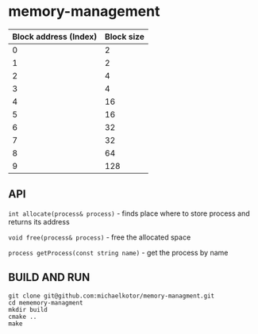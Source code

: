 # memory-management


|     Block address (Index)    |     Block size    |
|------------------------------|-------------------|
|     0                        |     2             |
|     1                        |     2             |
|     2                        |     4             |
|     3                        |     4             |
|     4                        |     16            |
|     5                        |     16            |
|     6                        |     32            |
|     7                        |     32            |
|     8                        |     64            |
|     9                        |     128           |

## API

`int allocate(process& process)` - 
finds place where to store process and returns its address

`void free(process& process)` - free the allocated space

`process getProcess(const string name)` - get the process by name

## BUILD AND RUN

```
git clone git@github.com:michaelkotor/memory-managment.git
cd mememory-managment
mkdir build
cmake ..
make
```

